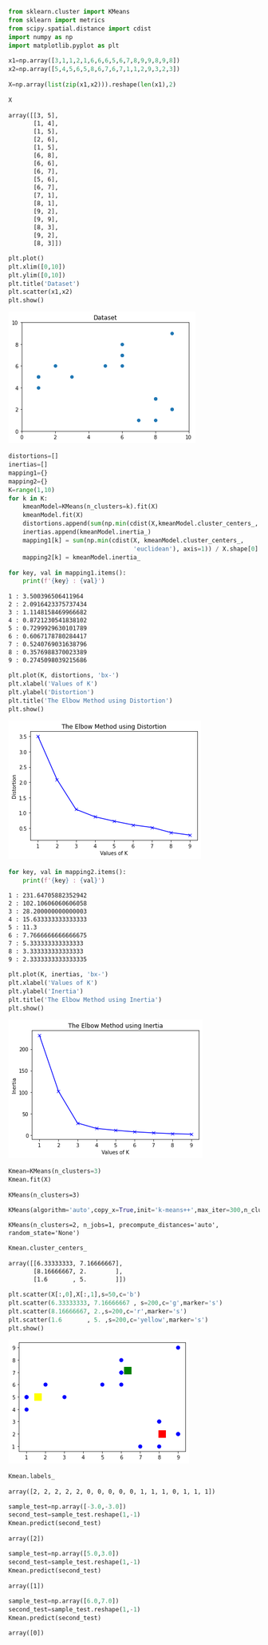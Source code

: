 ```python
from sklearn.cluster import KMeans
from sklearn import metrics
from scipy.spatial.distance import cdist
import numpy as np
import matplotlib.pyplot as plt
```


```python
x1=np.array([3,1,1,2,1,6,6,6,5,6,7,8,9,9,8,9,8])
x2=np.array([5,4,5,6,5,8,6,7,6,7,1,1,2,9,3,2,3])
```


```python
X=np.array(list(zip(x1,x2))).reshape(len(x1),2)
```


```python
X
```




    array([[3, 5],
           [1, 4],
           [1, 5],
           [2, 6],
           [1, 5],
           [6, 8],
           [6, 6],
           [6, 7],
           [5, 6],
           [6, 7],
           [7, 1],
           [8, 1],
           [9, 2],
           [9, 9],
           [8, 3],
           [9, 2],
           [8, 3]])




```python
plt.plot()
plt.xlim([0,10])
plt.ylim([0,10])
plt.title('Dataset')
plt.scatter(x1,x2)
plt.show()
```


![png](output_4_0.png)



```python
distortions=[]
inertias=[]
mapping1={}
mapping2={}
K=range(1,10)
for k in K:
    kmeanModel=KMeans(n_clusters=k).fit(X)
    kmeanModel.fit(X)
    distortions.append(sum(np.min(cdist(X,kmeanModel.cluster_centers_,'euclidean'),axis=1))/X.shape[0])
    inertias.append(kmeanModel.inertia_)
    mapping1[k] = sum(np.min(cdist(X, kmeanModel.cluster_centers_,
                                   'euclidean'), axis=1)) / X.shape[0]
    mapping2[k] = kmeanModel.inertia_
```


```python
for key, val in mapping1.items():
    print(f'{key} : {val}')
```

    1 : 3.500396506411964
    2 : 2.0916423375737434
    3 : 1.1148158469966682
    4 : 0.8721230541838102
    5 : 0.7299929630101789
    6 : 0.6067178780284417
    7 : 0.5240769031638796
    8 : 0.3576988370023389
    9 : 0.2745098039215686
    


```python
plt.plot(K, distortions, 'bx-')
plt.xlabel('Values of K')
plt.ylabel('Distortion')
plt.title('The Elbow Method using Distortion')
plt.show()
```


![png](output_7_0.png)



```python
for key, val in mapping2.items():
    print(f'{key} : {val}')
```

    1 : 231.64705882352942
    2 : 102.10606060606058
    3 : 28.200000000000003
    4 : 15.633333333333333
    5 : 11.3
    6 : 7.7666666666666675
    7 : 5.333333333333333
    8 : 3.333333333333333
    9 : 2.3333333333333335
    


```python
plt.plot(K, inertias, 'bx-')
plt.xlabel('Values of K')
plt.ylabel('Inertia')
plt.title('The Elbow Method using Inertia')
plt.show()
```


![png](output_9_0.png)



```python
Kmean=KMeans(n_clusters=3)
Kmean.fit(X)
```




    KMeans(n_clusters=3)




```python
KMeans(algorithm='auto',copy_x=True,init='k-means++',max_iter=300,n_clusters=2,n_init=10,n_jobs=1,precompute_distances='auto',random_state='None',tol=0.0001,verbose=0)
```




    KMeans(n_clusters=2, n_jobs=1, precompute_distances='auto', random_state='None')




```python
Kmean.cluster_centers_
```




    array([[6.33333333, 7.16666667],
           [8.16666667, 2.        ],
           [1.6       , 5.        ]])




```python
plt.scatter(X[:,0],X[:,1],s=50,c='b')
plt.scatter(6.33333333, 7.16666667 , s=200,c='g',marker='s')
plt.scatter(8.16666667, 2.,s=200,c='r',marker='s')
plt.scatter(1.6       , 5. ,s=200,c='yellow',marker='s')
plt.show()
```


![png](output_13_0.png)



```python
Kmean.labels_
```




    array([2, 2, 2, 2, 2, 0, 0, 0, 0, 0, 1, 1, 1, 0, 1, 1, 1])




```python
sample_test=np.array([-3.0,-3.0])
second_test=sample_test.reshape(1,-1)
Kmean.predict(second_test)
```




    array([2])




```python
sample_test=np.array([5.0,3.0])
second_test=sample_test.reshape(1,-1)
Kmean.predict(second_test)
```




    array([1])




```python
sample_test=np.array([6.0,7.0])
second_test=sample_test.reshape(1,-1)
Kmean.predict(second_test)
```




    array([0])




```python

```
